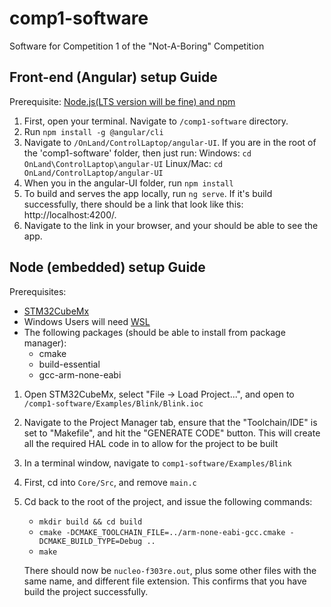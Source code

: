 # comp1-software
Software for Competition 1 of the "Not-A-Boring" Competition

## Front-end (Angular) setup Guide
Prerequisite: [Node.js(LTS version will be fine) and npm](https://docs.npmjs.com/downloading-and-installing-node-js-and-npm#using-a-node-version-manager-to-install-node-js-and-npm)

1. First, open your terminal. Navigate to `/comp1-software` directory.
2. Run `npm install -g @angular/cli`
3. Navigate to `/OnLand/ControlLaptop/angular-UI`. 
    If you are in the root of the 'comp1-software' folder, then just run:
        Windows: `cd OnLand\ControlLaptop\angular-UI`
        Linux/Mac: `cd OnLand/ControlLaptop/angular-UI`
4. When you in the angular-UI folder, run `npm install`
5. To build and serves the app locally, run `ng serve`. If it's build successfully, there should be a link that look like this: http://localhost:4200/. 
6. Navigate to the link in your browser, and your should be able to see the app.

## Node (embedded) setup Guide
Prerequisites:
 - [STM32CubeMx](https://www.st.com/en/development-tools/stm32cubemx.html)
 - Windows Users will need [WSL](https://docs.microsoft.com/en-us/windows/wsl/install-win10)
 - The following packages (should be able to install from package manager):
   - cmake
   - build-essential
   - gcc-arm-none-eabi

1. Open STM32CubeMx, select "File -> Load Project...", and open to `/comp1-software/Examples/Blink/Blink.ioc`
2. Navigate to the Project Manager tab, ensure that the "Toolchain/IDE" is set to "Makefile", and hit the "GENERATE CODE" button. This will create all the required HAL code in to allow for the project to be built
3. In a terminal window, navigate to `comp1-software/Examples/Blink`
4. First, cd into `Core/Src`, and remove `main.c`
5. Cd back to the root of the project, and issue the following commands:
   - `mkdir build && cd build`
   - `cmake -DCMAKE_TOOLCHAIN_FILE=../arm-none-eabi-gcc.cmake -DCMAKE_BUILD_TYPE=Debug ..`
   - `make`

   There should now be `nucleo-f303re.out`, plus some other files with the same name, and different file extension. This confirms that you have build the project successfully.
